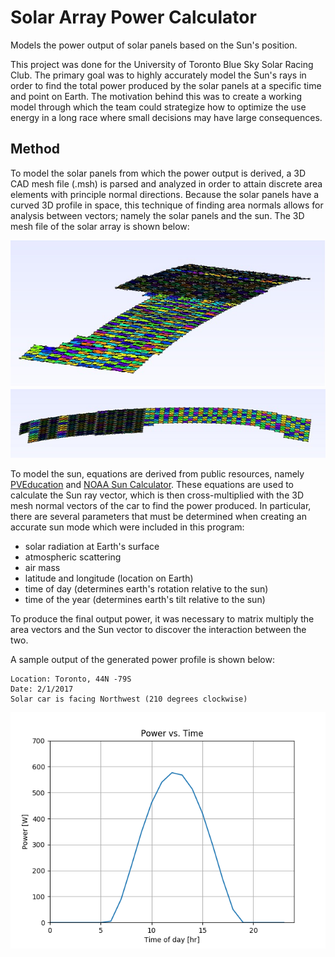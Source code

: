 # Solar Array Power Calculator
Models the power output of solar panels based on the Sun's position. 

This project was done for the University of Toronto Blue Sky Solar Racing Club. The primary goal was to highly accurately model the Sun's rays in order to find the total power produced by the solar panels at a specific time and point on Earth. The motivation behind this was to create a working model through which the team could strategize how to optimize the use energy in a long race where small decisions may have large consequences. 

## Method
To model the solar panels from which the power output is derived, a 3D CAD mesh file (.msh) is parsed and analyzed in order to attain discrete area elements with principle normal directions. Because the solar panels have a curved 3D profile in space, this technique of finding area normals allows for analysis between vectors; namely the solar panels and the sun. The 3D mesh file of the solar array is shown below:

![image](assets/mesh_example.jpg)
![image](assets/mesh_example_2.jpg)

To model the sun, equations are derived from public resources, namely [PVEducation](http://www.pveducation.org/) and [NOAA Sun Calculator](https://www.esrl.noaa.gov/gmd/grad/solcalc/). These equations are used to calculate the Sun ray vector, which is then cross-multiplied with the 3D mesh normal vectors of the car to find the power produced. In particular, there are several parameters that must be determined when creating an accurate sun mode which were included in this program:
* solar radiation at Earth's surface
* atmospheric scattering 
* air mass
* latitude and longitude (location on Earth)
* time of day (determines earth's rotation relative to the sun)
* time of the year (determines earth's tilt relative to the sun)

To produce the final output power, it was necessary to matrix multiply the area vectors and the Sun vector to discover the interaction between the two. 

A sample output of the generated power profile is shown below:  
```
Location: Toronto, 44N -79S  
Date: 2/1/2017  
Solar car is facing Northwest (210 degrees clockwise)  
```
![image](assets/power_profile_example.png)
